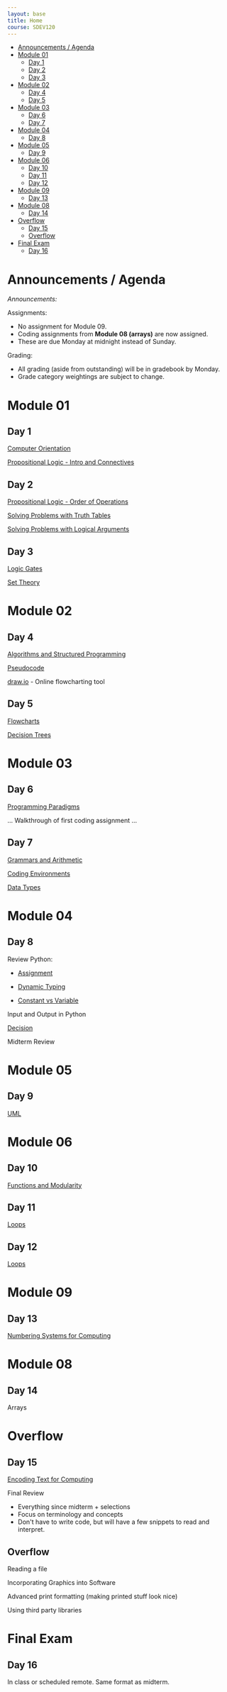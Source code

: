 ```yaml
---
layout: base
title: Home
course: SDEV120
---
```


- [Announcements / Agenda](#announcements--agenda)
- [Module 01](#module-01)
  - [Day 1](#day-1)
  - [Day 2](#day-2)
  - [Day 3](#day-3)
- [Module 02](#module-02)
  - [Day 4](#day-4)
  - [Day 5](#day-5)
- [Module 03](#module-03)
  - [Day 6](#day-6)
  - [Day 7](#day-7)
- [Module 04](#module-04)
  - [Day 8](#day-8)
- [Module 05](#module-05)
  - [Day 9](#day-9)
- [Module 06](#module-06)
  - [Day 10](#day-10)
  - [Day 11](#day-11)
  - [Day 12](#day-12)
- [Module 09](#module-09)
  - [Day 13](#day-13)
- [Module 08](#module-08)
  - [Day 14](#day-14)
- [Overflow](#overflow)
  - [Day 15](#day-15)
  - [Overflow](#overflow-1)
- [Final Exam](#final-exam)
  - [Day 16](#day-16)

# Announcements / Agenda

_Announcements:_

Assignments:

- No assignment for Module 09.
- Coding assignments from **Module 08 (arrays)** are now assigned.
- These are due Monday at midnight instead of Sunday.

Grading:

- All grading (aside from outstanding) will be in gradebook by Monday.
- Grade category weightings are subject to change.

# Module 01

## Day 1

[Computer Orientation](../common/computer_orientation.html?course=SDEV120)

[Propositional Logic - Intro and Connectives](propositional_logic_intro_connectives.md)

## Day 2

[Propositional Logic - Order of Operations](propositional_logic_order_of_operations.md)

[Solving Problems with Truth Tables](solving_problems_with_truth_tables.md)

[Solving Problems with Logical Arguments](solving_problems_with_logical_arguments.md)

## Day 3

[Logic Gates](logic_gates.md)

[Set Theory](set_theory.md)

# Module 02

## Day 4

[Algorithms and Structured Programming](algorithms.md)

[Pseudocode](pseudocode.md)

[draw.io](https://app.diagrams.net/) - Online flowcharting tool

## Day 5

[Flowcharts](flowcharts.md)

[Decision Trees](decision_tree.md)

# Module 03

## Day 6

[Programming Paradigms](https://docs.google.com/document/d/1qId4olrCAPER_9gGioK8CKQBE61vkn4hdj5mbQTTOcM/edit?usp=sharing)

<!-- TODO: grammar and syntax -->

... Walkthrough of first coding assignment ...

## Day 7

[Grammars and Arithmetic](grammars_arithmetic.md)

[Coding Environments](coding_environments.md)

[Data Types](data_types.md)

# Module 04

## Day 8

Review Python:

- [Assignment](https://github.com/mpjovanovich/ivy_tech/blob/main/SDEV120_Computing_Logic/assignment_operator.py)

- [Dynamic Typing](https://github.com/mpjovanovich/ivy_tech/blob/main/SDEV120_Computing_Logic/dynamic_type_conversion.py)

- [Constant vs Variable](https://github.com/mpjovanovich/ivy_tech/blob/main/SDEV120_Computing_Logic/variable_const_type_demo.py)

Input and Output in Python

[Decision](decision.md)

Midterm Review

# Module 05

## Day 9

[UML](uml.md)

# Module 06

## Day 10

[Functions and Modularity](functions_modularity.md)

## Day 11

[Loops](../common/loops.html?course=SDEV120)

## Day 12

[Loops](../common/loops.html?course=SDEV120)

# Module 09

## Day 13

[Numbering Systems for Computing](numbering_systems.md)

<!-- Intro Assignment: Numbering Systems for Computing

- Conversions
- Metric system
- Data type questions
- Text encoding -->

# Module 08

## Day 14

Arrays

<!-- TODO: break into subtopics. for loop, foreach loop, parallel arrays, etc. -->

# Overflow

## Day 15

<!-- [Data Types in Detail](data_types_detail.md) -->

[Encoding Text for Computing](encoding_text.md)

Final Review

- Everything since midterm + selections
- Focus on terminology and concepts
- Don't have to write code, but will have a few snippets to read and interpret.

## Overflow

Reading a file

Incorporating Graphics into Software

Advanced print formatting (making printed stuff look nice)

Using third party libraries

<!-- In most programming languages you would use a third party library to build charts and graphs. These are bundled pieces of code that are not a part of the standard libraries that are included with a language.

### Graphic Libraries of Note

- Python
  - Plotly: Basic charts in Python
  - Matplotlib: Examples — Matplotlib 3.6.2 documentation
    - demo: [Monte Carlo - Radioactive Decay](https://github.com/mpjovanovich/ivy_tech/blob/main/SDEV120_Computing_Logic/monte_carlo_radio_decay.py)
    - Does our chart result align with the decay rate / half-life given - 5730 years?
- Javascript:
  - Plenty of good choices.
- demo: [Taylor Series](https://illustrated-math-taylor-series.web.app/) -->

# Final Exam

## Day 16

In class or scheduled remote. Same format as midterm.
